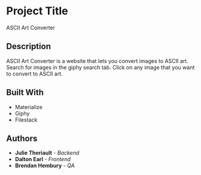 # Project Title

ASCII Art Converter

## Description

ASCII Art Converter is a website that lets you convert images to ASCII art. Search for images in the giphy search tab. Click on any image that you want to convert to ASCII art.

## Built With

* Materialize 
* Giphy
* Filestack

## Authors

* **Julie Theriault** - *Backend*
* **Dalton Earl** - *Frontend*
* **Brendan Hembury** - *QA*

